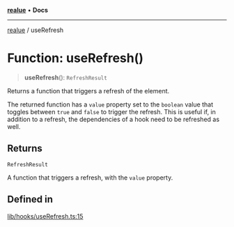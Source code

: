 [**realue**](../README.md) • **Docs**

***

[realue](../README.md) / useRefresh

# Function: useRefresh()

> **useRefresh**(): `RefreshResult`

Returns a function that triggers a refresh of the element.

The returned function has a `value` property set to the `boolean` value that toggles between `true` and `false` to trigger the refresh. This is useful if, in addition to a refresh, the dependencies of a hook need to be refreshed as well.

## Returns

`RefreshResult`

A function that triggers a refresh, with the `value` property.

## Defined in

[lib/hooks/useRefresh.ts:15](https://github.com/nevoland/realue/blob/f0861eda689780090ad24f17b0b38643f5880cf7/lib/hooks/useRefresh.ts#L15)
